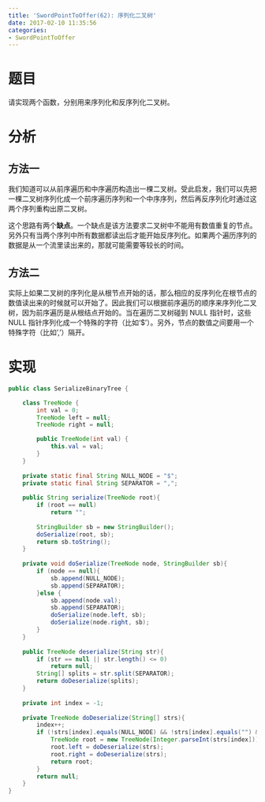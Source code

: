 ```yaml
---
title: 'SwordPointToOffer(62): 序列化二叉树'
date: 2017-02-10 11:35:56
categories:
- SwordPointToOffer
---
```


# 题目
请实现两个函数，分别用来序列化和反序列化二叉树。

# 分析
## 方法一
我们知道可以从前序遍历和中序遍历构造出一棵二叉树。受此启发，我们可以先把一棵二叉树序列化成一个前序遍历序列和一个中序序列，然后再反序列化时通过这两个序列重构出原二叉树。

这个思路有两个**缺点**。一个缺点是该方法要求二叉树中不能用有数值重复的节点。另外只有当两个序列中所有数据都读出后才能开始反序列化。如果两个遍历序列的数据是从一个流里读出来的，那就可能需要等较长的时间。

## 方法二
实际上如果二叉树的序列化是从根节点开始的话，那么相应的反序列化在根节点的数值读出来的时候就可以开始了。因此我们可以根据前序遍历的顺序来序列化二叉树，因为前序遍历是从根结点开始的。当在遍历二叉树碰到 NULL 指针时，这些 NULL 指针序列化成一个特殊的字符（比如‘$’）。另外，节点的数值之间要用一个特殊字符（比如’,’）隔开。

# 实现
```java
public class SerializeBinaryTree {

    class TreeNode {
        int val = 0;
        TreeNode left = null;
        TreeNode right = null;

        public TreeNode(int val) {
            this.val = val;
        }
    }
    
    private static final String NULL_NODE = "$";
    private static final String SEPARATOR = ",";
    
    public String serialize(TreeNode root){
        if (root == null)
            return "";
        
        StringBuilder sb = new StringBuilder();
        doSerialize(root, sb);
        return sb.toString();
    }
    
    private void doSerialize(TreeNode node, StringBuilder sb){
        if (node == null){
            sb.append(NULL_NODE);
            sb.append(SEPARATOR);
        }else {
            sb.append(node.val);
            sb.append(SEPARATOR);
            doSerialize(node.left, sb);
            doSerialize(node.right, sb);
        }
    }
    
    public TreeNode deserialize(String str){
        if (str == null || str.length() <= 0)
            return null;
        String[] splits = str.split(SEPARATOR);
        return doDeserialize(splits);
    }
    
    private int index = -1;
    
    private TreeNode doDeserialize(String[] strs){
        index++;
        if (!strs[index].equals(NULL_NODE) && !strs[index].equals("") && index < strs.length){
            TreeNode root = new TreeNode(Integer.parseInt(strs[index]));
            root.left = doDeserialize(strs);
            root.right = doDeserialize(strs);
            return root;
        }
        return null;
    }
}
```